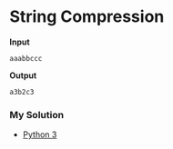 # String Compression

**Input**
```
aaabbccc
```

**Output**
```
a3b2c3
```

### My Solution


- [Python 3](python3.py)